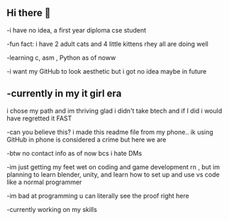 ## Hi there 👋

-i have no idea, a first year diploma cse student

-fun fact: i have 2 adult cats and 4 little kittens rhey all are doing well

-learning c, asm , Python as of noww 

-i want my GitHub to look aesthetic but i got no idea maybe in future 

-currently in my it girl era 
-
i chose my path and im thriving glad i didn't take btech and if I did i would have regretted it FAST

-can you believe this? i made this readme file from my phone.. ik using GitHub in phone is considered a crime but here we are

-btw no contact info as of now bcs i hate DMs

-im just getting my feet wet on coding and game development rn , but im planning to learn blender, unity, and learn how to set up and use vs code like a normal programmer 

-im bad at programming u can literally see the proof right here

-currently working on my skills


<!--
**nxn0/nxn0** is a ✨ _special_ ✨ repository because its `README.md` (this file) appears on your GitHub profile.

Here are some ideas to get you started:

- 🔭 I’m currently working on ...
- 🌱 I’m currently learning ...
- 👯 I’m looking to collaborate on ...
- 🤔 I’m looking for help with ...
- 💬 Ask me about ...
- 📫 How to reach me: ...
- 😄 Pronouns: ...
- ⚡ Fun fact: ...
-->
